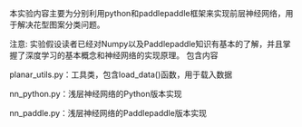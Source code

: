 本实验内容主要为分别利用python和paddlepaddle框架来实现前层神经网络，用于解决花型图案分类问题。

注意: 实验假设读者已经对Numpy以及Paddlepaddle知识有基本的了解，并且掌握了深度学习的基本概念和神经网络的实现原理。
包含内容

planar_utils.py：工具类，包含load_data()函数，用于载入数据

nn_python.py：浅层神经网络的Python版本实现

nn_paddle.py：浅层神经网络的Paddlepaddle版本实现
